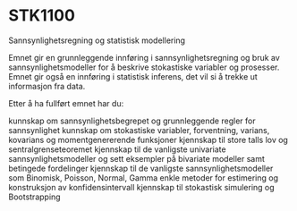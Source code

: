 # STK1100
Sannsynlighetsregning og statistisk modellering

Emnet gir en grunnleggende innføring i sannsynlighetsregning og bruk av sannsynlighetsmodeller for å beskrive stokastiske variabler og prosesser. Emnet gir også en innføring i statistisk inferens, det vil si å trekke ut informasjon fra data.

Etter å ha fullført emnet har du:

kunnskap om sannsynlighetsbegrepet og grunnleggende regler for sannsynlighet
kunnskap om stokastiske variabler, forventning, varians, kovarians og momentgenererende funksjoner
kjennskap til store talls lov og sentralgrenseteoremet
kjennskap til de vanligste univariate sannsynlighetsmodeller og sett eksempler på bivariate modeller samt betingede fordelinger
kjennskap til de vanligste sannsynlighetsmodeller som Binomisk, Poisson, Normal, Gamma
enkle metoder for estimering og konstruksjon av konfidensintervall
kjennskap til stokastisk simulering og Bootstrapping
